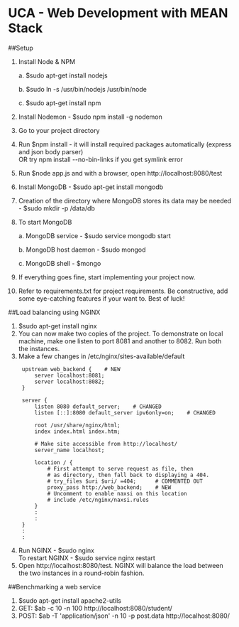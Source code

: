 # UCA - Web Development with MEAN Stack

##Setup
1. Install Node & NPM

	a. $sudo apt-get install nodejs
	
	b. $sudo ln -s /usr/bin/nodejs /usr/bin/node
	
	c. $sudo apt-get install npm

2. Install Nodemon - $sudo npm install -g nodemon

3. Go to your project directory

4. Run $npm install   - it will install required packages automatically (express and json body parser)  
   OR try npm install --no-bin-links if you get symlink error

5. Run $node app.js and with a browser, open http://localhost:8080/test

6. Install MongoDB - $sudo apt-get install mongodb

7. Creation of the directory where MongoDB stores its data may be needed - $sudo mkdir -p /data/db

8. To start MongoDB

    a. MongoDB service - $sudo service mongodb start
    
    b. MongoDB host daemon - $sudo mongod
    
    c. MongoDB shell - $mongo

9. If everything goes fine, start implementing your project now.

10. Refer to requirements.txt for project requirements. Be constructive, add some eye-catching features if your want to. Best of luck!

##Load balancing using NGINX
1. $sudo apt-get install nginx
2. You can now make two copies of the project. To demonstrate on local machine, make one listen to port 8081 and another to 8082. Run both the instances.
3. Make a few changes in /etc/nginx/sites-available/default
   ```
    upstream web_backend {    # NEW
        server localhost:8081;
        server localhost:8082;
    }

    server {
        listen 8080 default_server;    # CHANGED
        listen [::]:8080 default_server ipv6only=on;    # CHANGED

        root /usr/share/nginx/html;
        index index.html index.htm;

        # Make site accessible from http://localhost/
        server_name localhost;

        location / {
            # First attempt to serve request as file, then
            # as directory, then fall back to displaying a 404.
            # try_files $uri $uri/ =404;      # COMMENTED OUT
            proxy_pass http://web_backend;    # NEW
            # Uncomment to enable naxsi on this location
            # include /etc/nginx/naxsi.rules
        }
        :
        :
    }
    :
    :
   ```
4. Run NGINX - $sudo nginx  
   To restart NGINX - $sudo service nginx restart
5. Open http://localhost:8080/test. NGINX will balance the load between the two instances in a round-robin fashion.

##Benchmarking a web service
1. $sudo apt-get install apache2-utils
2. GET: $ab -c 10 -n 100 http://localhost:8080/student/
3. POST: $ab -T 'application/json' -n 10 -p post.data http://localhost:8080/
